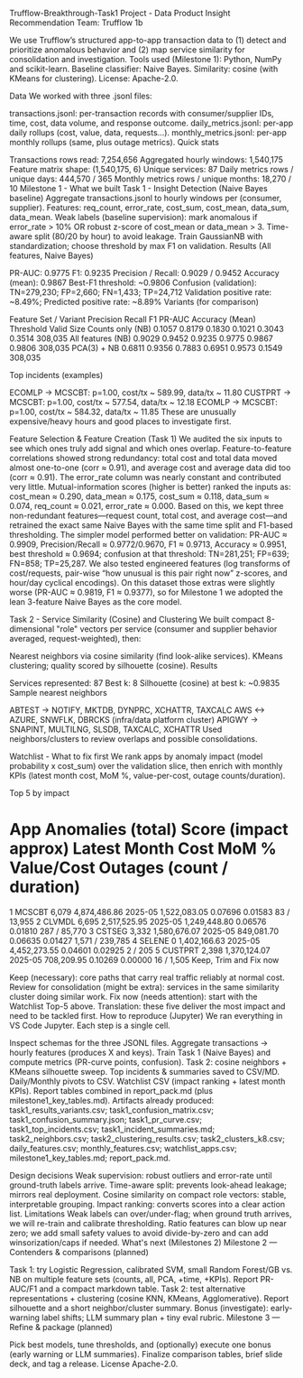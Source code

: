 Trufflow-Breakthrough-Task1
Project - Data Product Insight Recommendation
Team: Trufflow 1b

We use Trufflow’s structured app-to-app transaction data to (1) detect and prioritize anomalous behavior and (2) map service similarity for consolidation and investigation. Tools used (Milestone 1): Python, NumPy and scikit-learn. Baseline classifier: Naive Bayes. Similarity: cosine (with KMeans for clustering). License: Apache-2.0.

Data
We worked with three .jsonl files:

transactions.jsonl: per-transaction records with consumer/supplier IDs, time, cost, data volume, and response outcome.
daily_metrics.jsonl: per-app daily rollups (cost, value, data, requests...).
monthly_metrics.jsonl: per-app monthly rollups (same, plus outage metrics).
Quick stats

Transactions rows read: 7,254,656
Aggregated hourly windows: 1,540,175
Feature matrix shape: (1,540,175, 6)
Unique services: 87
Daily metrics rows / unique days: 444,570 / 365
Monthly metrics rows / unique months: 18,270 / 10
Milestone 1 - What we built
Task 1 - Insight Detection (Naive Bayes baseline)
Aggregate transactions.jsonl to hourly windows per (consumer, supplier).
Features: req_count, error_rate, cost_sum, cost_mean, data_sum, data_mean.
Weak labels (baseline supervision): mark anomalous if error_rate > 10% OR robust z-score of cost_mean or data_mean > 3.
Time-aware split (80/20 by hour) to avoid leakage.
Train GaussianNB with standardization; choose threshold by max F1 on validation.
Results (All features, Naive Bayes)

PR-AUC: 0.9775
F1: 0.9235
Precision / Recall: 0.9029 / 0.9452
Accuracy (mean): 0.9867
Best-F1 threshold: ~0.9806
Confusion (validation): TN=279,230; FP=2,660; FN=1,433; TP=24,712
Validation positive rate: ~8.49%; Predicted positive rate: ~8.89%
Variants (for comparison)

Feature Set / Variant	Precision	Recall	F1	PR-AUC	Accuracy (Mean)	Threshold	Valid Size
Counts only (NB)	0.1057	0.8179	0.1830	0.1021	0.3043	0.3514	308,035
All features (NB)	0.9029	0.9452	0.9235	0.9775	0.9867	0.9806	308,035
PCA(3) + NB	0.6811	0.9356	0.7883	0.6951	0.9573	0.1549	308,035

Top incidents (examples)

ECOMLP -> MCSCBT: p=1.00, cost/tx ~ 589.99, data/tx ~ 11.80
CUSTPRT -> MCSCBT: p=1.00, cost/tx ~ 577.54, data/tx ~ 12.18
ECOMLP -> MCSCBT: p=1.00, cost/tx ~ 584.32, data/tx ~ 11.85
These are unusually expensive/heavy hours and good places to investigate first.

Feature Selection & Feature Creation (Task 1)
We audited the six inputs to see which ones truly add signal and which ones overlap. Feature-to-feature correlations showed strong redundancy: total cost and total data moved almost one-to-one (corr ≈ 0.91), and average cost and average data did too (corr ≈ 0.91). The error_rate column was nearly constant and contributed very little. Mutual-information scores (higher is better) ranked the inputs as: cost_mean ≈ 0.290, data_mean ≈ 0.175, cost_sum ≈ 0.118, data_sum ≈ 0.074, req_count ≈ 0.021, error_rate ≈ 0.000. Based on this, we kept three non-redundant features—request count, total cost, and average cost—and retrained the exact same Naive Bayes with the same time split and F1-based thresholding. The simpler model performed better on validation: PR-AUC ≈ 0.9909, Precision/Recall ≈ 0.9772/0.9670, F1 ≈ 0.9713, Accuracy ≈ 0.9951, best threshold ≈ 0.9694; confusion at that threshold: TN=281,251; FP=639; FN=858; TP=25,287. We also tested engineered features (log transforms of cost/requests, pair-wise “how unusual is this pair right now” z-scores, and hour/day cyclical encodings). On this dataset those extras were slightly worse (PR-AUC ≈ 0.9819, F1 ≈ 0.9377), so for Milestone 1 we adopted the lean 3-feature Naive Bayes as the core model.

Task 2 - Service Similarity (Cosine) and Clustering
We built compact 8-dimensional "role" vectors per service (consumer and supplier behavior averaged, request-weighted), then:

Nearest neighbors via cosine similarity (find look-alike services).
KMeans clustering; quality scored by silhouette (cosine).
Results

Services represented: 87
Best k: 8
Silhouette (cosine) at best k: ~0.9835
Sample nearest neighbors

ABTEST -> NOTIFY, MKTDB, DYNPRC, XCHATTR, TAXCALC
AWS <-> AZURE, SNWFLK, DBRCKS (infra/data platform cluster)
APIGWY -> SNAPINT, MULTILNG, SLSDB, TAXCALC, XCHATTR
Used neighbors/clusters to review overlaps and possible consolidations.

Watchlist - What to fix first
We rank apps by anomaly impact (model probability x cost_sum) over the validation slice, then enrich with monthly KPIs (latest month cost, MoM %, value-per-cost, outage counts/duration).

Top 5 by impact

#	App	Anomalies (total)	Score (impact approx)	Latest Month	Cost	MoM %	Value/Cost	Outages (count / duration)
1	MCSCBT	6,079	4,874,486.86	2025-05	1,522,083.05	0.07696	0.01583	83 / 13,955
2	CLVMDL	6,695	2,517,525.95	2025-05	1,249,448.80	0.06576	0.01810	287 / 85,770
3	CSTSEG	3,332	1,580,676.07	2025-05	849,081.70	0.06635	0.01427	1,571 / 239,785
4	SELENE	0	1,402,166.63	2025-05	4,452,273.55	0.04601	0.02925	2 / 205
5	CUSTPRT	2,398	1,370,124.07	2025-05	708,209.95	0.10269	0.00000	16 / 1,505
Keep, Trim and Fix now

Keep (necessary): core paths that carry real traffic reliably at normal cost.
Review for consolidation (might be extra): services in the same similarity cluster doing similar work.
Fix now (needs attention): start with the Watchlist Top-5 above.
Translation: these five deliver the most impact and need to be tackled first.
How to reproduce (Jupyter)
We ran everything in VS Code Jupyter. Each step is a single cell.

Inspect schemas for the three JSONL files.
Aggregate transactions -> hourly features (produces X and keys).
Train Task 1 (Naive Bayes) and compute metrics (PR-curve points, confusion).
Task 2: cosine neighbors + KMeans silhouette sweep.
Top incidents & summaries saved to CSV/MD.
Daily/Monthly pivots to CSV.
Watchlist CSV (impact ranking + latest month KPIs).
Report tables combined in report_pack.md (plus milestone1_key_tables.md).
Artifacts already produced:
task1_results_variants.csv; task1_confusion_matrix.csv; task1_confusion_summary.json; task1_pr_curve.csv; task1_top_incidents.csv; task1_incident_summaries.md; task2_neighbors.csv; task2_clustering_results.csv; task2_clusters_k8.csv; daily_features.csv; monthly_features.csv; watchlist_apps.csv; milestone1_key_tables.md; report_pack.md.

Design decisions
Weak supervision: robust outliers and error-rate until ground-truth labels arrive.
Time-aware split: prevents look-ahead leakage; mirrors real deployment.
Cosine similarity on compact role vectors: stable, interpretable grouping.
Impact ranking: converts scores into a clear action list.
Limitations
Weak labels can over/under-flag; when ground truth arrives, we will re-train and calibrate thresholding.
Ratio features can blow up near zero; we add small safety values to avoid divide-by-zero and can add winsorization/caps if needed.
What's next (Milestones 2)
Milestone 2 — Contenders & comparisons (planned)

Task 1: try Logistic Regression, calibrated SVM, small Random Forest/GB vs. NB on multiple feature sets (counts, all, PCA, +time, +KPIs). Report PR-AUC/F1 and a compact markdown table.
Task 2: test alternative representations + clustering (cosine KNN, KMeans, Agglomerative). Report silhouette and a short neighbor/cluster summary.
Bonus (investigate): early-warning label shifts; LLM summary plan + tiny eval rubric.
Milestone 3 — Refine & package (planned)

Pick best models, tune thresholds, and (optionally) execute one bonus (early warning or LLM summaries).
Finalize comparison tables, brief slide deck, and tag a release.
License
Apache-2.0.

